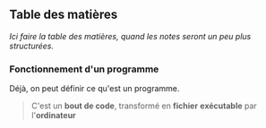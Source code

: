 
## Table des matières
*Ici faire la table des matières, quand les notes seront un peu plus structurées.*

### Fonctionnement d'un programme
Déjà, on peut définir ce qu'est un programme.
> C'est un **bout de code**, transformé en **fichier** **exécutable** par l'**ordinateur**


